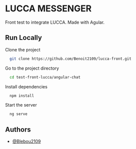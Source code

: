 
# LUCCA MESSENGER

Front test to integrate LUCCA. Made with Agular.


## Run Locally

Clone the project

```bash
  git clone https://github.com/Benoit2109/lucca-front.git
```

Go to the project directory

```bash
  cd test-front-lucca/angular-chat
```

Install dependencies

```bash
  npm install
```

Start the server

```bash
  ng serve
```

  
## Authors

- [@Blebou2109](https://www.github.com/Blebou2109)

  